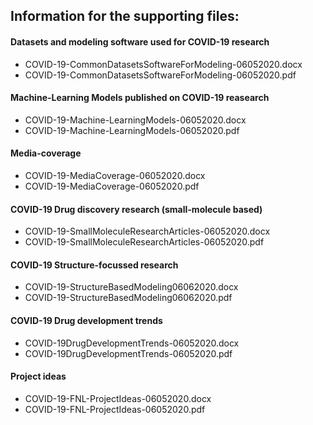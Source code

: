 ## Information for the supporting files:

#### Datasets and modeling software used for COVID-19 research
* COVID-19-CommonDatasetsSoftwareForModeling-06052020.docx
* COVID-19-CommonDatasetsSoftwareForModeling-06052020.pdf


#### Machine-Learning Models published on COVID-19 reasearch
* COVID-19-Machine-LearningModels-06052020.docx	
* COVID-19-Machine-LearningModels-06052020.pdf

#### Media-coverage
* COVID-19-MediaCoverage-06052020.docx
* COVID-19-MediaCoverage-06052020.pdf	

#### COVID-19 Drug discovery research (small-molecule based)
* COVID-19-SmallMoleculeResearchArticles-06052020.docx	
* COVID-19-SmallMoleculeResearchArticles-06052020.pdf

#### COVID-19 Structure-focussed research
* COVID-19-StructureBasedModeling06062020.docx	
* COVID-19-StructureBasedModeling06062020.pdf

#### COVID-19 Drug development trends
* COVID-19DrugDevelopmentTrends-06052020.docx	
* COVID-19DrugDevelopmentTrends-06052020.pdf

#### Project ideas 
* COVID-19-FNL-ProjectIdeas-06052020.docx	
* COVID-19-FNL-ProjectIdeas-06052020.pdf	


